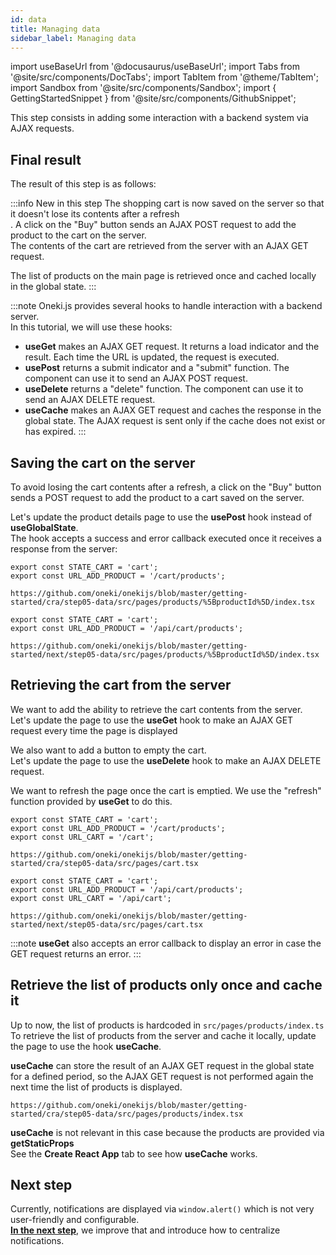 ```yaml
---
id: data
title: Managing data
sidebar_label: Managing data
---
```


import useBaseUrl from '@docusaurus/useBaseUrl';
import Tabs from '@site/src/components/DocTabs';
import TabItem from '@theme/TabItem';
import Sandbox from '@site/src/components/Sandbox';
import { GettingStartedSnippet } from '@site/src/components/GithubSnippet';

This step consists in adding some interaction with a backend system via AJAX requests.

## Final result

The result of this step is as follows:

:::info New in this step
The shopping cart is now saved on the server so that it doesn't lose its contents after a refresh<br/>.
A click on the "Buy" button sends an AJAX POST request to add the product to the cart on the server.<br/>
The contents of the cart are retrieved from the server with an AJAX GET request.

The list of products on the main page is retrieved once and cached locally in the global state.
:::

<Tabs>
  <TabItem value="cra">
    <Sandbox
    name="step05-data"
    type="getting-started/cra"
    view="preview"
    height="600"
    modules={['/src/index.tsx','/src/pages/products/index.tsx']}
    />
  </TabItem>
  <TabItem value="next">
    <Sandbox
      name="step05-data"
      type="getting-started/next"
      view="preview"
      height="600"
      modules={['/src/pages/index.tsx','/src/pages/_app.tsx']}
      />
  </TabItem>

</Tabs>

:::note
Oneki.js provides several hooks to handle interaction with a backend server.<br/>
In this tutorial, we will use these hooks:

- **useGet** makes an AJAX GET request. It returns a load indicator and the result. Each time the URL is updated, the request is executed.
- **usePost** returns a submit indicator and a "submit" function. The component can use it to send an AJAX POST request.
- **useDelete** returns a "delete" function. The component can use it to send an AJAX DELETE request.
- **useCache** makes an AJAX GET request and caches the response in the global state. The AJAX request is sent only if the cache does not exist or has expired.
:::

## Saving the cart on the server
To avoid losing the cart contents after a refresh, a click on the "Buy" button sends a POST request to add the product to a cart saved on the server.

Let's update the product details page to use the **usePost** hook instead of **useGlobalState**.<br/>
The hook accepts a success and error callback executed once it receives a response from the server:

<Tabs>
  <TabItem value="cra">
    
  ```tsx {2} title="src/modules/core/libs/constants.ts"
  export const STATE_CART = 'cart';
  export const URL_ADD_PRODUCT = '/cart/products';
  ```

  <p/>

  ```tsx reference
  https://github.com/oneki/onekijs/blob/master/getting-started/cra/step05-data/src/pages/products/%5BproductId%5D/index.tsx
  ```

  </TabItem>
  <TabItem value="next">

  ```tsx {2} title="src/modules/core/libs/constants.ts"
  export const STATE_CART = 'cart';
  export const URL_ADD_PRODUCT = '/api/cart/products';
  ```
  
  <p/>

  ```tsx reference
  https://github.com/oneki/onekijs/blob/master/getting-started/next/step05-data/src/pages/products/%5BproductId%5D/index.tsx
  ```
  </TabItem>

</Tabs>

## Retrieving the cart from the server
We want to add the ability to retrieve the cart contents from the server.<br/>
Let's update the page to use the **useGet** hook to make an AJAX GET request every time the page is displayed
<p/>
We also want to add a button to empty the cart.<br/>
Let's update the page to use the <b>useDelete</b> hook to make an AJAX DELETE request. 

We want to refresh the page once the cart is emptied. We use the "refresh" function provided by **useGet** to do this.
<Tabs>
  <TabItem value="cra">

  ```tsx {3} title="src/modules/core/libs/constants.ts"
  export const STATE_CART = 'cart';
  export const URL_ADD_PRODUCT = '/cart/products';
  export const URL_CART = '/cart';
  ```
  <p/>

  ```tsx reference
  https://github.com/oneki/onekijs/blob/master/getting-started/cra/step05-data/src/pages/cart.tsx
  ```

  </TabItem>
  <TabItem value="next">

```tsx {3} title="src/modules/core/libs/constants.ts"
export const STATE_CART = 'cart';
export const URL_ADD_PRODUCT = '/api/cart/products';
export const URL_CART = '/api/cart';
```
  <p/>

  ```tsx reference
  https://github.com/oneki/onekijs/blob/master/getting-started/next/step05-data/src/pages/cart.tsx
  ```
  </TabItem>

</Tabs>

:::note
**useGet** also accepts an error callback to display an error in case the GET request returns an error.
:::


## Retrieve the list of products only once and cache it
Up to now, the list of products is hardcoded in `src/pages/products/index.ts`<br/>
To retrieve the list of products from the server and cache it locally, update the page to use the hook **useCache**.

**useCache** can store the result of an AJAX GET request in the global state for a defined period, so the AJAX GET request is not performed again the next time the list of products is displayed.

<Tabs>
  <TabItem value="cra">

  ```tsx reference 
  https://github.com/oneki/onekijs/blob/master/getting-started/cra/step05-data/src/pages/products/index.tsx
  ```

  </TabItem>
  <TabItem value="next">

  **useCache** is not relevant in this case because the products are provided via **getStaticProps**<br/>
  See the <b>Create React App</b> tab to see how <b>useCache</b> works.
  </TabItem>

</Tabs>

## Next step
Currently, notifications are displayed via `window.alert()` which is not very user-friendly and configurable.<br/>
**[In the next step](notification)**, we improve that and introduce how to centralize notifications.
